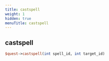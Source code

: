 ```yaml
---
title: castspell
weight: 1
hidden: true
menuTitle: castspell
---
```

## castspell
```perl
$quest->castspell(int spell_id, int target_id)
```